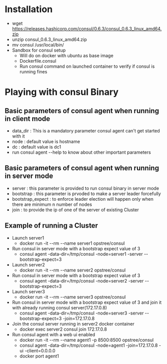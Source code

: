 # Installation

* wget https://releases.hashicorp.com/consul/0.6.3/consul_0.6.3_linux_amd64.zip
* unzip consul_0.6.3_linux_amd64.zip
* mv consul /usr/local/bin/
* Sandbox for consul setup
  * Will do on docker with ubuntu as base image
  * Dockerfile.consul
  * Run consul command on launched container to verify if consul is running fines

# Playing with consul Binary

## Basic parameters of consul agent when running in client mode

* data_dir : This is a mandatory parameter consul agent can't get started with it
* node : default value is hostname
* dc : default value is dc1
* run consul agent --help to know about other important parameters

## Basic parameters of consul agent when running in server mode

* server : this parameter is provided to run consul binary in server mode
* bootstrap : this parameter is prvoded to make a server leader forcefully
* bootstrap_expect : to enforce leader election will happen only when there are minimum n number of nodes
* join : to provide the ip of one of the server of existing Cluster

## Example of running a Cluster

* Launch server1
  * docker run -it --rm --name server1 opstree/consul
* Run consul in server mode with a bootstrap expect value of 3
  * consul agent -data-dir=/tmp/consul -node=server1 -server --bootstrap-expect=3
* Launch server2
  * docker run -it --rm --name server2 opstree/consul
* Run consul in server mode with a bootstrap expect value of 3
  * consul agent -data-dir=/tmp/consul -node=server2 -server --bootstrap-expect=3
* Launch server3
    * docker run -it --rm --name server3 opstree/consul
* Run consul in server mode with a bootstrap expect value of 3 and join it with already running consul server(172.17.0.8)
  * consul agent -data-dir=/tmp/consul -node=server3 -server --bootstrap-expect=3  -join=172.17.0.8
* Join the consul server running in server2 docker container
  * docker exec server2 consul join 172.17.0.8
* Run consul agent with a web ui enabled
  * docker run -it --rm --name agent1 -p 8500:8500 opstree/consul
  * consul agent -data-dir=/tmp/consul -node=agent1 -join=172.17.0.8 -ui -client=0.0.0.0  
  * docker port agent1
